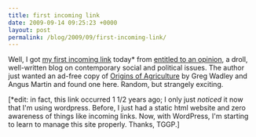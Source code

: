 ```yaml
---
title: first incoming link
date: 2009-09-14 09:25:23 +0000
layout: post
permalink: /blog/2009/09/first-incoming-link/
---
```


Well, I got [my first incoming link](http://entitledtoanopinion.wordpress.com/2008/03/20/digestion-selected-for-docility/) today* from [entitled to an opinion](http://entitledtoanopinion.wordpress.com/), a droll, well-written blog on contemporary social and political issues. The author just wanted an ad-free copy of [Origins of Agriculture](/other-writings/origins-of-agriculture/) by Greg Wadley and Angus Martin and found one here. Random, but strangely exciting.

\[*edit: in fact, this link occurred 1 1/2 years ago; I only just _noticed_ it now that I'm using wordpress. Before, I just had a static html website and zero awareness of things like incoming links. Now, with WordPress, I'm starting to learn to manage this site properly. Thanks, TGGP.\]
